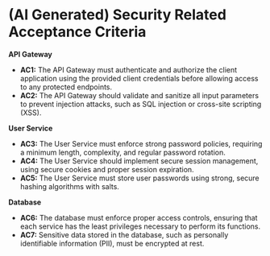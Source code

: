 # (AI Generated) Security Related Acceptance Criteria
**API Gateway**
- **AC1:** The API Gateway must authenticate and authorize the client application using the provided client credentials before allowing access to any protected endpoints.
- **AC2:** The API Gateway should validate and sanitize all input parameters to prevent injection attacks, such as SQL injection or cross-site scripting (XSS).

**User Service**
- **AC3:** The User Service must enforce strong password policies, requiring a minimum length, complexity, and regular password rotation.
- **AC4:** The User Service should implement secure session management, using secure cookies and proper session expiration.
- **AC5:** The User Service must store user passwords using strong, secure hashing algorithms with salts.

**Database**
- **AC6:** The database must enforce proper access controls, ensuring that each service has the least privileges necessary to perform its functions.
- **AC7:** Sensitive data stored in the database, such as personally identifiable information (PII), must be encrypted at rest.

